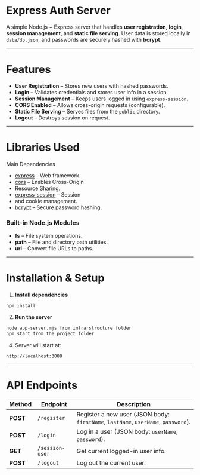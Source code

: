 # Express Auth Server

A simple Node.js + Express server that handles **user registration**, **login**, 
**session management**, and **static file serving**.
User data is stored locally in `data/db.json`, and passwords are securely 
hashed with **bcrypt**.

---
# Features

- **User Registration** – Stores new users with hashed passwords.
- **Login** – Validates credentials and stores user info in a session.
- **Session Management** – Keeps users logged in using `express-session`.
- **CORS Enabled** – Allows cross-origin requests (configurable).
- **Static File Serving** – Serves files from the `public` directory.
- **Logout** – Destroys session on request.

---

# Libraries Used

Main Dependencies
- [express](https://www.npmjs.com/package/express) – Web framework.
- [cors](https://www.npmjs.com/package/cors) – Enables Cross-Origin 
- Resource Sharing.
- [express-session](https://www.npmjs.com/package/express-session) – Session 
- and cookie management.
- [bcrypt](https://www.npmjs.com/package/bcrypt) – Secure password hashing.

### Built-in Node.js Modules
- **fs** – File system operations.
- **path** – File and directory path utilities.
- **url** – Convert file URLs to paths.

---


#  Installation & Setup

1. **Install dependencies**
```bash
npm install
```

2. **Run the server**
```bash
node app-server.mjs from infrarstructure folder
npm start from the project folder
```

4. Server will start at:
```
http://localhost:3000
```

---

# API Endpoints

| Method | Endpoint          | Description |
|--------|-------------------|-------------|
| **POST** | `/register`       | Register a new user (JSON body: `firstName`, `lastName`, `userName`, `password`). |
| **POST** | `/login`          | Log in a user (JSON body: `userName`, `password`). |
| **GET**  | `/session-user`   | Get current logged-in user info. |
| **POST** | `/logout`         | Log out the current user. |

